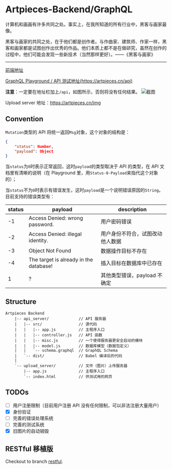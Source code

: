 # Artpieces-Backend/GraphQL

计算机和画画有许多共同之处。事实上，在我所知道的所有行业中，黑客与画家最像。

黑客与画家的共同之处，在于他们都是创作者。与作曲家、建筑师、作家一样，黑客和画家都是试图创作出优秀的作品。他们本质上都不是在做研究，虽然在创作的过程中，他们可能会发现一些新技术（当然那样更好）。——《黑客与画家》

---

[前端地址](https://github.com/Frost-Lee/Art-Pieces-front-end)

[GraphQL Playground / API 测试地址(https://artpieces.cn/api)](https://artpieces.cn/api)

**注意**：一定要在地址栏加上`/api`，如图所示，否则将没有任何结果。
![截图](https://wx3.sinaimg.cn/mw1024/8163951ely1funftn0f3vj20gv05daa0.jpg)

Upload server 地址：https://artpieces.cn/img

## Convention

`Mutation`类型的 API 将统一返回`Msg`对象，这个对象的结构是：

```json
{
    "status": Number,
    "payload": Object
}
```

当`status`为`0`时表示正常返回，这时`payload`的类型取决于 API 的类型，在 API 文档里有清晰的说明（在 Playground 里，用`Status-0-Payload`来指代这个对象的）；

当`status`不为`0`时表示有错误发生，这时`payload`是一个说明错误原因的`String`。目前支持的错误类型有：

| status | payload                                | description                      |
| ------ | -------------------------------------- | -------------------------------- |
| -1     | Access Denied: wrong password.         | 用户密码错误                     |
| -2     | Access Denied: illegal identity.       | 用户身份不符合，试图改动他人数据 |
| -3     | Object Not Found                       | 数据操作目标不存在               |
| -4     | The target is already in the database! | 插入目标在数据库中已存在         |
| 1      | ?                                      | 其他类型错误，payload 不确定     |

## Structure

```
Artpieces Backend
    |-- api_server/             // API 服务器
    |   |-- src/                // 源代码
    |   |   |-- app.js          // 主程序入口
    |   |   |-- controller.js   // API 函数
    |   |   |-- misc.js         // 一个使得服务器更安全启动的模块
    |   |   |-- model.js        // 数据库模型（数据包定义）
    |   |   `-- schema.graphql  // GraphQL Schema
    |   `-- dist/               // Babel 编译后的代码
    |
    `-- upload_server/          // 文件（图片）上传服务器
        |-- app.js              // 主程序入口
        `-- index.html          // 供测试用的网页
```

## TODOs

-   [ ] 用户注册限制（目前用户注册 API 没有任何限制，可以非法注册大量用户）
-   [x] 身份验证
-   [ ] 完善的错误处理系统
-   [ ] 完善的测试系统
-   [x] 旧图片的自动销毁

## RESTful 移植版

Checkout to branch [restful](https://github.com/ZJUGuoShuai/ArtPieces-Back-end/tree/restful).
